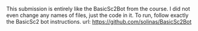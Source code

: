 This submission is entirely like the BasicSc2Bot from the course. I did not even change any names of files, just the code in it. To run, follow exactly the BasicSc2 bot instructions. url: https://github.com/solinas/BasicSc2Bot
